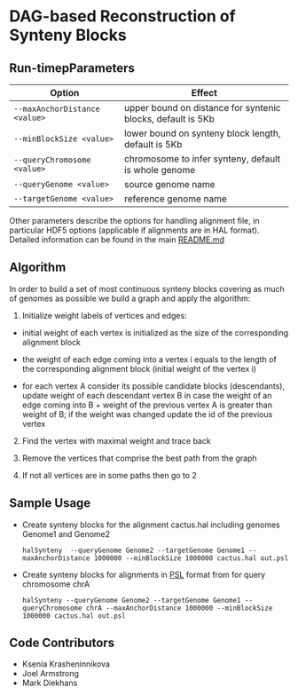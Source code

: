 DAG-based Reconstruction of Synteny Blocks
=====

Run-timepParameters
-----
 Option |  Effect
--- | ---
`--maxAnchorDistance <value>`  | upper bound on distance for syntenic blocks, default is 5Kb 
`--minBlockSize <value>`        | lower bound on synteny block length, default is 5Kb 
`--queryChromosome <value>`     | chromosome to infer synteny, default is whole genome 
`--queryGenome <value>`         | source genome name 
`--targetGenome <value>`        | reference genome name 

Other parameters describe the options for handling alignment file, in particular HDF5 options (applicable if alignments are in HAL format). Detailed information can be found in the main [README.md](https://github.com/ComparativeGenomicsToolkit/hal/blob/master/README.md)
    
Algorithm
-----
In order to build a set of most continuous synteny blocks covering as much of genomes as possible we build a graph and apply the algorithm:
    
1. Initialize weight labels of vertices and edges:
    
* initial weight of each vertex is initialized as the size of the corresponding alignment block
    
* the weight of each edge coming into a vertex i equals to the length of the corresponding alignment block (initial weight of the vertex i)
    
* for each vertex A consider its possible candidate blocks (descendants), update weight of each descendant vertex B in case the weight of an edge coming into B + weight of the previous vertex A is greater than weight of B; if the weight was changed update the id of the previous vertex
    
2. Find the vertex with maximal weight and trace back
    
3. Remove the vertices that comprise the best path from the graph
    
4. If not all vertices are in some paths then go to 2

Sample Usage
-----
* Create synteny blocks for the alignment cactus.hal including genomes Genome1 and Genome2

    `halSynteny  --queryGenome Genome2 --targetGenome Genome1 --maxAnchorDistance 1000000 --minBlockSize 1000000 cactus.hal out.psl`

* Create synteny blocks for alignments in [PSL](http://genome.ucsc.edu/FAQ/FAQformat#format2) format from for query chromosome chrA 

    `halSynteny --queryGenome Genome2 --targetGenome Genome1 --queryChromosome chrA --maxAnchorDistance 1000000 --minBlockSize 1000000 cactus.hal out.psl`

Code Contributors
-----
* Ksenia Krasheninnikova
* Joel Armstrong 
* Mark Diekhans 


